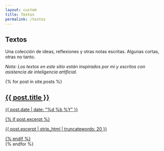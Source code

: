 ```yaml
---
layout: custom
title: Textos
permalink: /textos
---
```


<section class="section">
  <h1>Textos</h1>
  <p class="intro-text">Una colección de ideas, reflexiones y otras notas escritas. Algunas cortas, otras no tanto.</p>
  <p class="ai-note"><em>Nota: Los textos en este sitio están inspirados por mí y escritos con asistencia de inteligencia artificial.</em></p>

  <div class="grid-posts">
    {% for post in site.posts %}
    <div class="post-item">
      <a href="{{ post.url }}">
        <div class="post-thumb" style="background-image: url('{{ post.image }}');"></div>
        <div class="post-content">
          <h2>{{ post.title }}</h2>
          <p class="date">{{ post.date | date: "%d %b %Y" }}</p>
          {% if post.excerpt %}
            <p class="excerpt">{{ post.excerpt | strip_html | truncatewords: 20 }}</p>
          {% endif %}
        </div>
      </a>
    </div>
    {% endfor %}
  </div>
</section>

